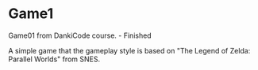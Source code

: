 # Game1

Game01 from DankiCode course. - Finished

A simple game that the gameplay style is based on "The Legend of Zelda: Parallel Worlds" from SNES.
